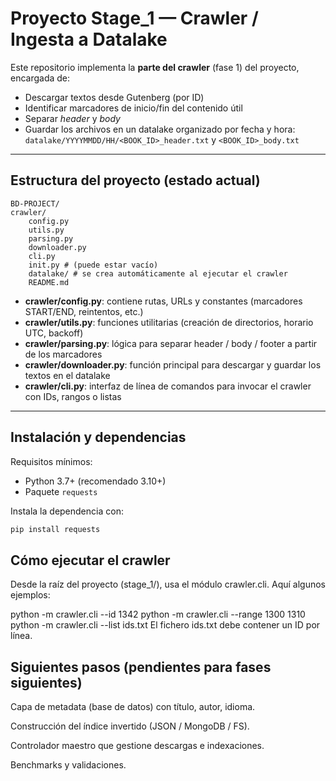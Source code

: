 # Proyecto Stage_1 — Crawler / Ingesta a Datalake

Este repositorio implementa la **parte del crawler** (fase 1) del proyecto, encargada de:

- Descargar textos desde Gutenberg (por ID)  
- Identificar marcadores de inicio/fin del contenido útil  
- Separar *header* y *body*  
- Guardar los archivos en un datalake organizado por fecha y hora:  
  `datalake/YYYYMMDD/HH/<BOOK_ID>_header.txt` y `<BOOK_ID>_body.txt`  

---

## Estructura del proyecto (estado actual)

    BD-PROJECT/
    crawler/
        config.py
        utils.py
        parsing.py
        downloader.py
        cli.py
        init.py # (puede estar vacío)
        datalake/ # se crea automáticamente al ejecutar el crawler
        README.md

- **crawler/config.py**: contiene rutas, URLs y constantes (marcadores START/END, reintentos, etc.)  
- **crawler/utils.py**: funciones utilitarias (creación de directorios, horario UTC, backoff)  
- **crawler/parsing.py**: lógica para separar header / body / footer a partir de los marcadores  
- **crawler/downloader.py**: función principal para descargar y guardar los textos en el datalake  
- **crawler/cli.py**: interfaz de línea de comandos para invocar el crawler con IDs, rangos o listas  

---

## Instalación y dependencias

Requisitos mínimos:

- Python 3.7+ (recomendado 3.10+)
- Paquete `requests`

Instala la dependencia con:

```bash
pip install requests
```

## Cómo ejecutar el crawler

Desde la raíz del proyecto (stage_1/), usa el módulo crawler.cli. Aquí algunos ejemplos:


python -m crawler.cli --id 1342
python -m crawler.cli --range 1300 1310
python -m crawler.cli --list ids.txt
El fichero ids.txt debe contener un ID por línea.

## Siguientes pasos (pendientes para fases siguientes)
Capa de metadata (base de datos) con título, autor, idioma.

Construcción del índice invertido (JSON / MongoDB / FS).

Controlador maestro que gestione descargas e indexaciones.

Benchmarks y validaciones.
